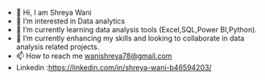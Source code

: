 - 👋 Hi, I am Shreya Wani
- 👀 I’m interested in Data analytics
- 🌱 I’m currently learning data analysis tools (Excel,SQL,Power BI,Python).
- 💞️ I’m currently enhancing my skills and looking to collaborate in data analysis related projects.
- 📫 How to reach me wanishreya78@gmail.com
- Linkedin :https://linkedin.com/in/shreya-wani-b46594203/

<!---
shreyawani126/shreyawani126 is a ✨ special ✨ repository because its `README.md` (this file) appears on your GitHub profile.
You can click the Preview link to take a look at your changes.
--->
